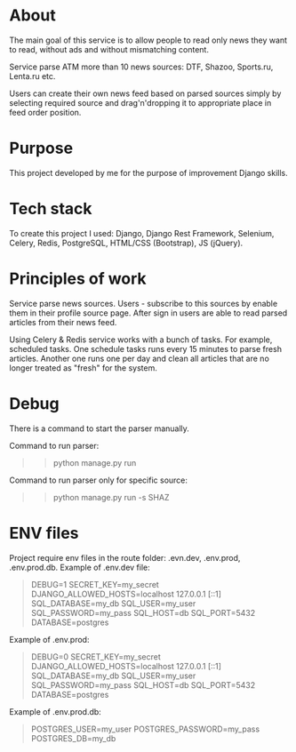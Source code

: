 # About
The main goal of this service is to allow people to read only news they want to read, without ads and without mismatching content.

Service parse ATM more than 10 news sources: DTF, Shazoo, Sports.ru, Lenta.ru etc.

Users can create their own news feed based on parsed sources simply by selecting required source and drag'n'dropping it to appropriate place in feed order position.

# Purpose
This project developed by me for the purpose of improvement Django skills.

# Tech stack
To create this project I used: Django, Django Rest Framework, Selenium, Celery, Redis, PostgreSQL, HTML/CSS (Bootstrap), JS (jQuery). 

# Principles of work
Service parse news sources. Users - subscribe to this sources by enable them in their profile source page. After sign in users are able to read parsed articles from their news feed.

Using Celery & Redis service works with a bunch of tasks. For example, scheduled tasks. One schedule tasks runs every 15 minutes to parse fresh articles. Another one runs one per day and clean all articles that are no longer treated as "fresh" for the system.

# Debug
There is a command to start the parser manually.

Command to run parser:
>>python manage.py run

Command to run parser only for specific source:
>>python manage.py run -s SHAZ

# ENV files
Project require env files in the route folder: .evn.dev, .env.prod, .env.prod.db.
Example of .env.dev file:

>DEBUG=1
SECRET_KEY=my_secret
DJANGO_ALLOWED_HOSTS=localhost 127.0.0.1 [::1]
SQL_DATABASE=my_db
SQL_USER=my_user
SQL_PASSWORD=my_pass
SQL_HOST=db
SQL_PORT=5432
DATABASE=postgres

Example of .env.prod:

>DEBUG=0
SECRET_KEY=my_secret
DJANGO_ALLOWED_HOSTS=localhost 127.0.0.1 [::1]
SQL_DATABASE=my_db
SQL_USER=my_user
SQL_PASSWORD=my_pass
SQL_HOST=db
SQL_PORT=5432
DATABASE=postgres

Example of .env.prod.db:

>POSTGRES_USER=my_user
POSTGRES_PASSWORD=my_pass
POSTGRES_DB=my_db